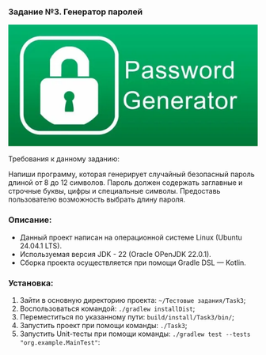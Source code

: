 ### Задание №3. Генератор паролей

![picture_1](pictures/PasswordGenerator.png)

Требования к данному заданию:

Напиши программу, которая генерирует случайный безопасный пароль длиной от 8 до 12 символов. Пароль должен содержать заглавные и строчные буквы, цифры и специальные символы. Предоставь пользователю возможность выбрать длину пароля.

### Описание:
- Данный проект написан на операционной системе Linux (Ubuntu 24.04.1 LTS).
- Используемая версия JDK - 22 (Oracle OPenJDK 22.0.1).
- Сборка проекта осуществляется при помощи Gradle DSL — Kotlin.

### Установка:
1. Зайти в основную директорию проекта: `~/Тестовые задания/Task3`;
2. Воспользоваться командой: `./gradlew installDist`;
3. Переместиться по указанному пути: `build/install/Task3/bin/`;
4. Запустить проект при помощи команды: `./Task3`;
5. Запустить Unit-тесты при помощи команды: `./gradlew test --tests "org.example.MainTest"`:
